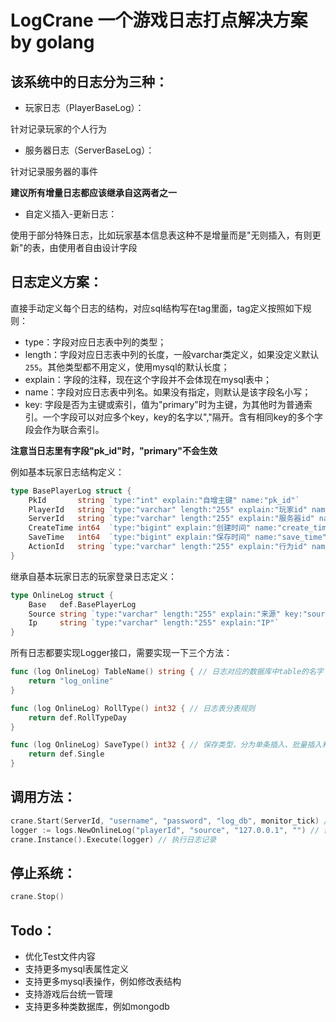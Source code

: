 # LogCrane 一个游戏日志打点解决方案 by golang

## 该系统中的日志分为三种：

* 玩家日志（PlayerBaseLog）：

针对记录玩家的个人行为

* 服务器日志（ServerBaseLog）：

针对记录服务器的事件

**建议所有增量日志都应该继承自这两者之一**


* 自定义插入-更新日志：

使用于部分特殊日志，比如玩家基本信息表这种不是增量而是"无则插入，有则更新"的表，由使用者自由设计字段

## 日志定义方案：

直接手动定义每个日志的结构，对应sql结构写在tag里面，tag定义按照如下规则：
* type：字段对应日志表中列的类型；
* length：字段对应日志表中列的长度，一般varchar类定义，如果没定义默认`255`。其他类型都不用定义，使用mysql的默认长度；
* explain：字段的注释，现在这个字段并不会体现在mysql表中；
* name：字段对应日志表中列名。如果没有指定，则默认是该字段名小写；
* key: 字段是否为主键或索引，值为"primary"时为主键，为其他时为普通索引。一个字段可以对应多个key，key的名字以","隔开。含有相同key的多个字段会作为联合索引。

**注意当日志里有字段"pk_id"时，"primary"不会生效**

例如基本玩家日志结构定义：

```go
type BasePlayerLog struct {
	PkId       string `type:"int" explain:"自增主键" name:"pk_id"`
	PlayerId   string `type:"varchar" length:"255" explain:"玩家id" name:"player_id" key:"player_id,player_server_id"`
	ServerId   string `type:"varchar" length:"255" explain:"服务器id" name:"server_id" key:"player_server_id"`
	CreateTime int64  `type:"bigint" explain:"创建时间" name:"create_time"`
	SaveTime   int64  `type:"bigint" explain:"保存时间" name:"save_time"`
	ActionId   string `type:"varchar" length:"255" explain:"行为id" name:"action_id"`
}

```
继承自基本玩家日志的玩家登录日志定义：

```go
type OnlineLog struct {
	Base   def.BasePlayerLog
	Source string `type:"varchar" length:"255" explain:"来源" key:"source"`
	Ip     string `type:"varchar" length:"255" explain:"IP"`
}
```

所有日志都要实现Logger接口，需要实现一下三个方法：

```go
func (log OnlineLog) TableName() string { // 日志对应的数据库中table的名字
	return "log_online"
}

func (log OnlineLog) RollType() int32 { // 日志表分表规则
	return def.RollTypeDay
}

func (log OnlineLog) SaveType() int32 { // 保存类型，分为单条插入、批量插入和批量插入-更新
	return def.Single
}
```

## 调用方法：

```go
crane.Start(ServerId, "username", "password", "log_db", monitor_tick) // 启动日志系统，指定日志库和监控日志打印频率，以秒为单位
logger := logs.NewOnlineLog("playerId", "source", "127.0.0.1", "") // 创建日志对象
crane.Instance().Execute(logger) // 执行日志记录
```

## 停止系统：

```go
crane.Stop()
```

## Todo：

* 优化Test文件内容
* 支持更多mysql表属性定义
* 支持更多mysql表操作，例如修改表结构
* 支持游戏后台统一管理
* 支持更多种类数据库，例如mongodb
